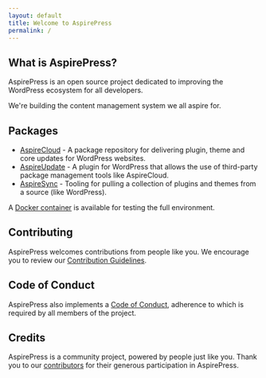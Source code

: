 ```yaml
---
layout: default
title: Welcome to AspirePress
permalink: /
---
```


## What is AspirePress?

AspirePress is an open source project dedicated to improving the WordPress ecosystem for all developers.

We're building the content management system we all aspire for.

## Packages

* [AspireCloud](/aspirecloud/) - A package repository for delivering plugin, theme and core updates for WordPress
  websites.
* [AspireUpdate](/aspireupdate/) - A plugin for WordPress that allows the use of third-party package management tools
  like AspireCloud.
* [AspireSync](/aspiresync/) - Tooling for pulling a collection of plugins and themes from a source (like WordPress).

A [Docker container](https://gist.github.com/mzalewski/a07708732be526184d8f719d8d6f255f) is available for testing the full environment. 

## Contributing

AspirePress welcomes contributions from people like you. We encourage you to review
our [Contribution Guidelines](https://github.com/aspirepress/.github/blob/main/CONTRIBUTING.md).

## Code of Conduct

AspirePress also implements a [Code of Conduct](https://github.com/aspirepress/.github/blob/main/CODE_OF_CONDUCT.md),
adherence to which is required by all members of the project.

## Credits

AspirePress is a community project, powered by people just like you. Thank you to
our [contributors](https://github.com/aspirepress/.github/blob/main/CREDITS.md) for their generous participation in
AspirePress.


